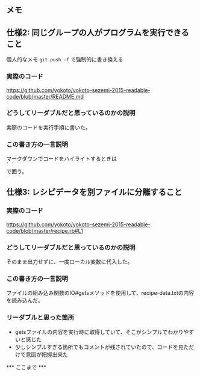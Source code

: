 ## メモ


## 仕様2: 同じグループの人がプログラムを実行できること

個人的なメモ
`git push -f`
で強制的に書き換える

### 実際のコード  

https://github.com/yokoto/yokoto-sezemi-2015-readable-code/blob/master/README.md


### どうしてリーダブルだと思っているのかの説明  

実際のコードを実行手順に書いた。


### この書き方の一言説明

マークダウンでコードをハイライトするときは  
`` ` ` ``  
で囲う。


## 仕様3: レシピデータを別ファイルに分離すること

### 実際のコード  

https://github.com/yokoto/yokoto-sezemi-2015-readable-code/blob/master/recipe.rb#L1

### どうしてリーダブルだと思っているのかの説明  

そのまま出力せずに、一度ローカル変数に代入した。

### この書き方の一言説明

ファイルの組み込み関数のIO#getsメソッドを使用して、recipe-data.txtの内容を読み込んだ。

### リーダブルと思った箇所
* getsファイルの内容を実行時に取得していて、そこがシンプルでわかりやすいと感じた
* 少しシンプルすぎる箇所でもコメントが残されていたので、コードを見ただけで意図が把握出来た

*** ここまで ***
